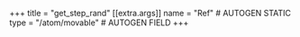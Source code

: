 +++
title = "get_step_rand"
[[extra.args]]
name = "Ref" # AUTOGEN STATIC
type = "/atom/movable" # AUTOGEN FIELD
+++